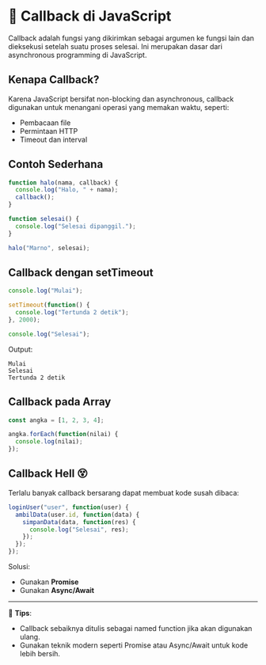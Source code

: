 # 🔄 Callback di JavaScript

Callback adalah fungsi yang dikirimkan sebagai argumen ke fungsi lain dan dieksekusi setelah suatu proses selesai. Ini merupakan dasar dari asynchronous programming di JavaScript.

## Kenapa Callback?

Karena JavaScript bersifat non-blocking dan asynchronous, callback digunakan untuk menangani operasi yang memakan waktu, seperti:

- Pembacaan file
- Permintaan HTTP
- Timeout dan interval

## Contoh Sederhana

```javascript
function halo(nama, callback) {
  console.log("Halo, " + nama);
  callback();
}

function selesai() {
  console.log("Selesai dipanggil.");
}

halo("Marno", selesai);
````

## Callback dengan setTimeout

```javascript
console.log("Mulai");

setTimeout(function() {
  console.log("Tertunda 2 detik");
}, 2000);

console.log("Selesai");
```

Output:

```
Mulai
Selesai
Tertunda 2 detik
```

## Callback pada Array

```javascript
const angka = [1, 2, 3, 4];

angka.forEach(function(nilai) {
  console.log(nilai);
});
```

## Callback Hell 😵

Terlalu banyak callback bersarang dapat membuat kode susah dibaca:

```javascript
loginUser("user", function(user) {
  ambilData(user.id, function(data) {
    simpanData(data, function(res) {
      console.log("Selesai", res);
    });
  });
});
```

Solusi:

* Gunakan **Promise**
* Gunakan **Async/Await**

---

📌 **Tips**:

* Callback sebaiknya ditulis sebagai named function jika akan digunakan ulang.
* Gunakan teknik modern seperti Promise atau Async/Await untuk kode lebih bersih. 